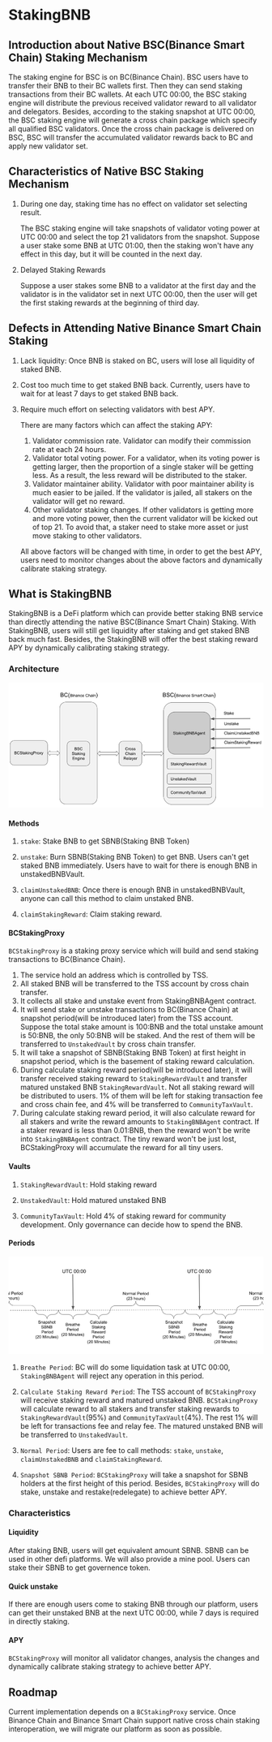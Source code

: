 # StakingBNB

## Introduction about Native BSC(Binance Smart Chain) Staking Mechanism

The staking engine for BSC is on BC(Binance Chain). BSC users have to transfer their BNB to their BC wallets first. Then they can send staking transactions from their BC wallets. At each UTC 00:00, the BSC staking engine will distribute the previous received validator reward to all validator and delegators. Besides, according to the staking snapshot at UTC 00:00, the BSC staking engine will generate a cross chain package which specify all qualified BSC validators. Once the cross chain package is delivered on BSC, BSC will transfer the accumulated validator rewards back to BC and apply new validator set.

## Characteristics of Native BSC Staking Mechanism

1. During one day, staking time has no effect on validator set selecting result. 

    The BSC staking engine will take snapshots of validator voting power at UTC 00:00 and select the top 21 validators from the snapshot. Suppose a user stake some BNB at UTC 01:00, then the staking won't have any effect in this day, but it will be counted in the next day.

2. Delayed Staking Rewards

    Suppose a user stakes some BNB to a validator at the first day and the validator is in the validator set in next UTC 00:00, then the user will get the first staking rewards at the beginning of third day.

## Defects in Attending Native Binance Smart Chain Staking 

1. Lack liquidity: Once BNB is staked on BC, users will lose all liquidity of staked BNB.

2. Cost too much time to get staked BNB back. Currently, users have to wait for at least 7 days to get staked BNB back.

3. Require much effort on selecting validators with best APY.
   
   There are many factors which can affect the staking APY: 
   1. Validator commission rate. Validator can modify their commission rate at each 24 hours.
   2. Validator total voting power. For a validator, when its voting power is getting larger, then the proportion of a single staker will be getting less. As a result, the less reward will be distributed to the staker.
   3. Validator maintainer ability. Validator with poor maintainer ability is much easier to be jailed. If the validator is jailed, all stakers on the validator will get no reward.
   4. Other validator staking changes. If other validators is getting more and more voting power, then the current validator will be kicked out of top 21. To avoid that, a staker need to stake more asset or just move staking to other validators.
   
   All above factors will be changed with time, in order to get the best APY, users need to monitor changes about the above factors and dynamically calibrate staking strategy.

## What is StakingBNB

StakingBNB is a DeFi platform which can provide better staking BNB service than directly attending the native BSC(Binance Smart Chain) Staking. With StakingBNB, users will still get liquidity after staking and get staked BNB back much fast. Besides, the StakingBNB will offer the best staking reward APY by dynamically calibrating staking strategy.

### Architecture

![img](./img/architecture.png)

#### Methods

1. `stake`: Stake BNB to get SBNB(Staking BNB Token)

2. `unstake`: Burn SBNB(Staking BNB Token) to get BNB. Users can't get staked BNB immediately. Users have to wait for there is enough BNB in unstakedBNBVault.

3. `claimUnstakedBNB`: Once there is enough BNB in unstakedBNBVault, anyone can call this method to claim unstaked BNB.

4. `claimStakingReward`: Claim staking reward. 

#### BCStakingProxy

`BCStakingProxy` is a staking proxy service which will build and send staking transactions to BC(Binance Chain).

1. The service hold an address which is controlled by TSS. 
2. All staked BNB will be transferred to the TSS account by cross chain transfer.
3. It collects all stake and unstake event from StakingBNBAgent contract.
4. It will send stake or unstake transactions to BC(Binance Chain) at snapshot period(will be introduced later) from the TSS account. Suppose the total stake amount is 100:BNB and the total unstake amount is 50:BNB, the only 50:BNB will be staked. And the rest of them will be transferred to `UnstakedVault` by cross chain transfer.
5. It will take a snapshot of SBNB(Staking BNB Token) at first height in snapshot period, which is the basement of staking reward calculation.
6. During calculate staking reward period(will be introduced later), it will transfer received staking reward to `StakingRewardVault` and transfer matured unstaked BNB `StakingRewardVault`. Not all staking reward will be distributed to users. 1% of them will be left for staking transaction fee and cross chain fee, and 4% will be transferred to `CommunityTaxVault`.
7. During calculate staking reward period, it will also calculate reward for all stakers and write the reward amounts to `StakingBNBAgent` contract. If a staker reward is less than 0.01:BNB, then the reward won't be write into `StakingBNBAgent` contract. The tiny reward won't be just lost, BCStakingProxy will accumulate the reward for all tiny users.

#### Vaults

1. `StakingRewardVault`: Hold staking reward

2. `UnstakedVault`: Hold matured unstaked BNB

3. `CommunityTaxVault`: Hold 4% of staking reward for community development. Only governance can decide how to spend the BNB.

#### Periods

![img](./img/period.png)

1. `Breathe Period`: BC will do some liquidation task at UTC 00:00, `StakingBNBAgent` will reject any operation in this period.

2. `Calculate Staking Reward Period`: The TSS account of `BCStakingProxy` will receive staking reward and matured unstaked BNB. `BCStakingProxy` will calculate reward to all stakers and transfer staking rewards to `StakingRewardVault`(95%) and `CommunityTaxVault`(4%). The rest 1% will be left for transactions fee and relay fee. The matured unstaked BNB will be transferred to `UnstakedVault`.

3. `Normal Period`: Users are fee to call methods: `stake`, `unstake`, `claimUnstakedBNB` and `claimStakingReward`.

4. `Snapshot SBNB Period`: `BCStakingProxy` will take a snapshot for SBNB holders at the first height of this period. Besides, `BCStakingProxy` will do stake, unstake and restake(redelegate) to achieve better APY.

### Characteristics

#### Liquidity

   After staking BNB, users will get equivalent amount SBNB. SBNB can be used in other defi platforms. We will also provide a mine pool. Users can stake their SBNB to get governence token.

#### Quick unstake

   If there are enough users come to staking BNB through our platform, users can get their unstaked BNB at the next UTC 00:00, while 7 days is required in directly staking.

#### APY

   `BCStakingProxy` will monitor all validator changes, analysis the changes and dynamically calibrate staking strategy to achieve better APY.

## Roadmap

Current implementation depends on a `BCStakingProxy` service. Once Binance Chain and Binance Smart Chain support native cross chain staking interoperation, we will migrate our platform as soon as possible.


